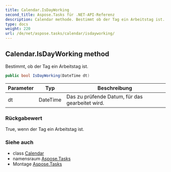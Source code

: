 ```yaml
---
title: Calendar.IsDayWorking
second_title: Aspose.Tasks für .NET-API-Referenz
description: Calendar methode. Bestimmt ob der Tag ein Arbeitstag ist.
type: docs
weight: 220
url: /de/net/aspose.tasks/calendar/isdayworking/
---
```

## Calendar.IsDayWorking method

Bestimmt, ob der Tag ein Arbeitstag ist.

```csharp
public bool IsDayWorking(DateTime dt)
```

| Parameter | Typ | Beschreibung |
| --- | --- | --- |
| dt | DateTime | Das zu prüfende Datum, für das gearbeitet wird. |

### Rückgabewert

True, wenn der Tag ein Arbeitstag ist.

### Siehe auch

* class [Calendar](../)
* namensraum [Aspose.Tasks](../../calendar/)
* Montage [Aspose.Tasks](../../../)


